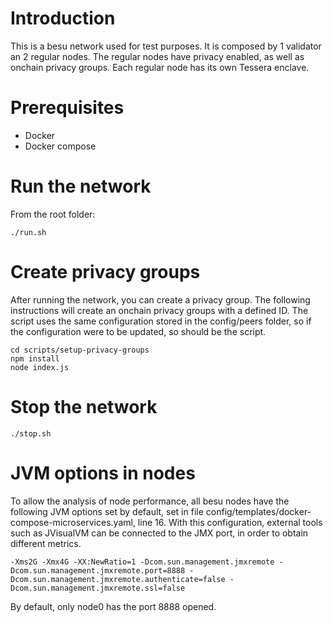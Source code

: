 # Introduction
This is a besu network used for test purposes. It is composed by 1 validator an 2 regular nodes. The regular nodes have privacy enabled, as well as onchain privacy groups. Each regular node has its own Tessera enclave.

# Prerequisites
- Docker
- Docker compose

# Run the network

From the root folder:

`./run.sh`

# Create privacy groups

After running the network, you can create a privacy group. The following instructions will create an onchain privacy groups with a defined ID.
The script uses the same configuration stored in the config/peers folder, so if the configuration were to be updated, so should be the script. 

```
cd scripts/setup-privacy-groups
npm install
node index.js
```

# Stop the network

`./stop.sh`

# JVM options in nodes

To allow the analysis of node performance, all besu nodes have the following JVM options set by default, set in file config/templates/docker-compose-microservices.yaml, line 16. With this configuration, external tools such as JVisualVM can be connected to the JMX port, in order to obtain different metrics.

`-Xms2G -Xmx4G -XX:NewRatio=1 -Dcom.sun.management.jmxremote -Dcom.sun.management.jmxremote.port=8888 -Dcom.sun.management.jmxremote.authenticate=false -Dcom.sun.management.jmxremote.ssl=false`

By default, only node0 has the port 8888 opened.
